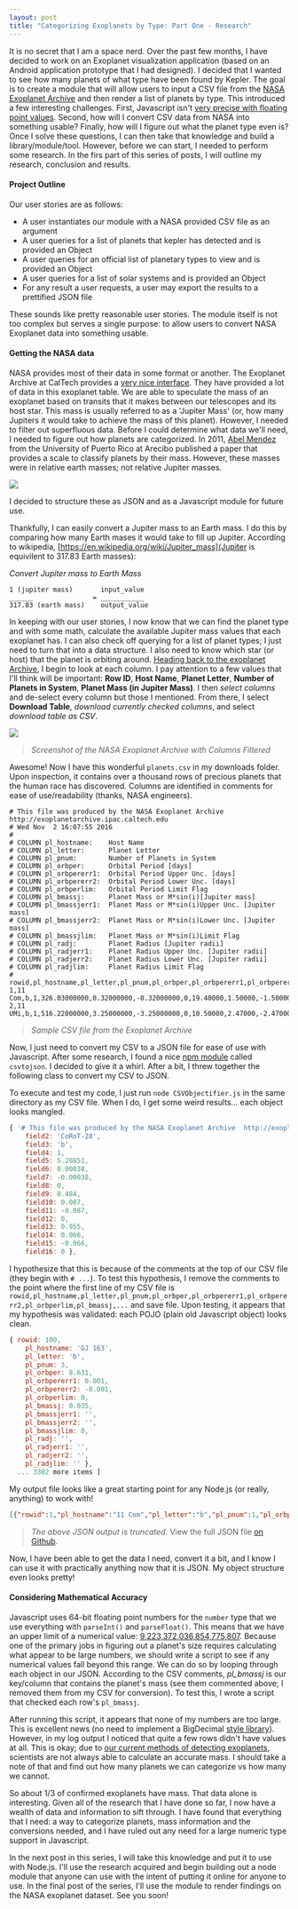 ```yaml
---
layout: post
title: "Categorizing Exoplanets by Type: Part One - Research"
---
```


It is no secret that I am a space nerd. Over the past few months, I have decided to work on an Exoplanet visualization application (based on an Android application prototype that I had designed). I decided that I wanted to see how many planets of what type have been found by Kepler. The goal is to create a module that will allow users to input a CSV file from the [NASA Exoplanet Archive](http://exoplanetarchive.ipac.caltech.edu/cgi-bin/TblView/nph-tblView?app=ExoTbls&config=planets) and then render a list of planets by type. This introduced a few interesting challenges. First, Javascript isn't [very precise with floating point values](http://stackoverflow.com/questions/11695618/dealing-with-float-precision-in-javascript). Second, how will I convert CSV data from NASA into something usable? Finally, how will I figure out what the planet type even is? Once I solve these questions, I can then take that knowledge and build a library/module/tool. However, before we can start, I needed to perform some research. In the firs part of this series of posts, I will outline my research, conclusion and results. 

#### Project Outline

Our user stories are as follows:

- A user instantiates our module with a NASA provided CSV file as an argument
- A user queries for a list of planets that kepler has detected and is provided an Object
- A user queries for an official list of planetary types to view and is provided an Object
- A user queries for a list of solar systems and is provided an Object
- For any result a user requests, a user may export the results to a prettified JSON file

These sounds like  pretty reasonable user stories. The module itself is not too complex but serves a single purpose: to allow users to convert NASA Exoplanet data into something usable.

#### Getting the NASA data

NASA provides most of their data in some format or another. The Exoplanet Archive at CalTech provides a [very nice interface](http://exoplanetarchive.ipac.caltech.edu/cgi-bin/TblView/nph-tblView?app=ExoTbls&config=planets). They have provided a lot of data in this exoplanet table. We are able to speculate the mass of an exoplanet based on transits that it makes between our telescopes and its host star. This mass is usually referred to as a 'Jupiter Mass' (or, how many Jupiters it would take to achieve the mass of this planet). However, I needed to filter out superfluous data. Before I could determine what data we'll need, I needed to figure out how planets are categorized. In 2011, [Abel Mendez](http://phl.upr.edu/library/notes/amassclassificationforbothsolarandextrasolarplanets) from the University of Puerto Rico at Arecibo published a paper that provides a scale to classify planets by their mass. However, these masses were in relative earth masses; not relative Jupiter masses. 

<img class="responsive-img" src="/images/EMC.jpg">

I decided to structure these as JSON and as a Javascript module for future use.

<script src="https://gist.github.com/code-for-coffee/70d06dc8090d7645e728f5fd786d2774.js"></script>

Thankfully, I can easily convert a Jupiter mass to an Earth mass. I do this by comparing how many Earth mases it would take to fill up Jupiter. According to wikipedia, [https://en.wikipedia.org/wiki/Jupiter_mass](Jupiter is equivilent to 317.83 Earth masses):

_Convert Jupiter mass to Earth Mass_

```
1 (jupiter mass)       input_value
______               = ___________
317.83 (earth mass)    output_value
```

In keeping with our user stories, I now know that we can find the planet type and with some math, calculate the available Jupiter mass values that each exoplanet has. I can also check off querying for a list of planet types; I just need to turn that into a data structure. I also need to know which star (or host) that the planet is orbiting around. [Heading back to the exoplanet Archive](http://exoplanetarchive.ipac.caltech.edu/cgi-bin/TblView/nph-tblView?app=ExoTbls&config=planets), I begin to look at each column. I pay attention to a few values that I'll think will be important: **Row ID**, **Host Name**, **Planet Letter**, **Number of Planets in System**, **Planet Mass (in Jupiter Mass)**. I then _select columns_ and de-select every column but those I mentioned. From there, I select **Download Table**, _download currently checked columns_, and select _download table as CSV_.

<img class="responsive-img" src="/images/exoplanet_tutorial.png">

> _Screenshot of the NASA Exoplanet Archive with Columns Filtered_

Awesome! Now I have this wonderful `planets.csv` in my downloads folder. Upon inspection, it contains over a thousand rows of precious planets that the human race has discovered. Columns are identified in comments for ease of use/readability (thanks, NASA engineers).

```csv
# This file was produced by the NASA Exoplanet Archive  http://exoplanetarchive.ipac.caltech.edu
# Wed Nov  2 16:07:55 2016
#
# COLUMN pl_hostname:    Host Name
# COLUMN pl_letter:      Planet Letter
# COLUMN pl_pnum:        Number of Planets in System
# COLUMN pl_orbper:      Orbital Period [days]
# COLUMN pl_orbpererr1:  Orbital Period Upper Unc. [days]
# COLUMN pl_orbpererr2:  Orbital Period Lower Unc. [days]
# COLUMN pl_orbperlim:   Orbital Period Limit Flag
# COLUMN pl_bmassj:      Planet Mass or M*sin(i)[Jupiter mass]
# COLUMN pl_bmassjerr1:  Planet Mass or M*sin(i)Upper Unc. [Jupiter mass]
# COLUMN pl_bmassjerr2:  Planet Mass or M*sin(i)Lower Unc. [Jupiter mass]
# COLUMN pl_bmassjlim:   Planet Mass or M*sin(i)Limit Flag
# COLUMN pl_radj:        Planet Radius [Jupiter radii]
# COLUMN pl_radjerr1:    Planet Radius Upper Unc. [Jupiter radii]
# COLUMN pl_radjerr2:    Planet Radius Lower Unc. [Jupiter radii]
# COLUMN pl_radjlim:     Planet Radius Limit Flag
#
rowid,pl_hostname,pl_letter,pl_pnum,pl_orbper,pl_orbpererr1,pl_orbpererr2,pl_orbperlim,pl_bmassj,pl_bmassjerr1,pl_bmassjerr2,pl_bmassjlim,pl_radj,pl_radjerr1,pl_radjerr2,pl_radjlim
1,11 Com,b,1,326.03000000,0.32000000,-0.32000000,0,19.40000,1.50000,-1.50000,0,,,,
2,11 UMi,b,1,516.22000000,3.25000000,-3.25000000,0,10.50000,2.47000,-2.47000,0,,,,
```

> _Sample CSV file from the Exoplanet Archive_

Now, I just need to convert my CSV to a JSON file for ease of use with Javascript. After some research, I found a nice [npm module](https://www.npmjs.com/package/csvtojson) called `csvtojson`. I decided to give it a whirl. After a bit, I threw together the following class to convert my CSV to JSON.

<script src="https://gist.github.com/code-for-coffee/0793992d6a521b813db3ac1aa373df73.js"></script>

To execute and test my code, I just run `node CSVObjectifier.js` in the same directory as my CSV file. When I do, I get some weird results... each object looks mangled.

```javascript
{ '# This file was produced by the NASA Exoplanet Archive  http://exoplanetarchive': { ipac: [Object] },
    field2: 'CoRoT-28',
    field3: 'b',
    field4: 1,
    field5: 5.20851,
    field6: 0.00038,
    field7: -0.00038,
    field8: 0,
    field9: 0.484,
    field10: 0.087,
    field11: -0.087,
    field12: 0,
    field13: 0.955,
    field14: 0.066,
    field15: -0.066,
    field16: 0 },
```

I hypothesize that this is because of the comments at the top of our CSV file (they begin with `# ...`). To test this hypothesis, I remove the comments to the point where the first line of my CSV file is `rowid,pl_hostname,pl_letter,pl_pnum,pl_orbper,pl_orbpererr1,pl_orbpererr2,pl_orbperlim,pl_bmassj,...` and save file. Upon testing, it appears that my hypothesis was validated: each POJO (plain old Javascript object) looks clean.

```js
{ rowid: 100,
    pl_hostname: 'GJ 163',
    pl_letter: 'b',
    pl_pnum: 3,
    pl_orbper: 8.631,
    pl_orbpererr1: 0.001,
    pl_orbpererr2: -0.001,
    pl_orbperlim: 0,
    pl_bmassj: 0.035,
    pl_bmassjerr1: '',
    pl_bmassjerr2: '',
    pl_bmassjlim: 0,
    pl_radj: '',
    pl_radjerr1: '',
    pl_radjerr2: '',
    pl_radjlim: '' },
  ... 3302 more items ]
```

My output file looks like a great starting point for any Node.js (or really, anything) to work with!

```json
[{"rowid":1,"pl_hostname":"11 Com","pl_letter":"b","pl_pnum":1,"pl_orbper":326.03,"pl_orbpererr1":0.32,"pl_orbpererr2":-0.32,"pl_orbperlim":0,"pl_bmassj":19.4,"pl_bmassjerr1":1.5,"pl_bmassjerr2":-1.5,"pl_bmassjlim":0,"pl_radj":"","pl_radjerr1":"","pl_radjerr2":"","pl_radjlim":""},{"rowid":2,"pl_hostname":"11 UMi","pl_letter":"b","pl_pnum":1,"pl_orbper":516.22,"pl_orbpererr1":3.25,"pl_orbpererr2":-3.25,"pl_orbperlim":0,"pl_bmassj":10.5,"pl_bmassjerr1":2.47,"pl_bmassjerr2":-2.47,"pl_bmassjlim":0,"pl_radj":"","pl_radjerr1":"","pl_radjerr2":"","pl_radjlim":""},{"rowid":3,"pl_hostname":"14 And","pl_letter":"b","pl_pnum":1,"pl_orbper":185.84,"pl_orbpererr1":0.23,"pl_orbpererr2":-0.23,"pl_orbperlim":0,"pl_bmassj":4.8,"pl_bmassjerr1":"","pl_bmassjerr2":"","pl_bmassjlim":0,"pl_radj":"","pl_radjerr1":"","pl_radjerr2":"","pl_radjlim":""},{"rowid":4,"pl_hostname":"14 Her","pl_letter":"b","pl_pnum":1,"pl_orbper":1773.4,"pl_orbpererr1":2.5,"pl_orbpererr2":-2.5,"pl_orbperlim":0,"pl_bmassj":4.64,"pl_bmassjerr1":0.19,"pl_bmassjerr2":-0.19,"pl_bmassjlim":0,"pl_radj":"","pl_radjerr1":"","pl_radjerr2":"","pl_radjlim":""},{"rowid":5,"pl_hostname":"16 Cyg B","pl_letter":"b","pl_pnum":1,"pl_orbper":798.5,"pl_orbpererr1":1,"pl_orbpererr2":-1,"pl_orbperlim":0,"pl_bmassj":1.68,"pl_bmassjerr1":0.15,"pl_bmassjerr2":-0.15,"pl_bmassjlim":0,"pl_radj":"","pl_radjerr1":"","pl_radjerr2":"","pl_radjlim":""}]
```

> _The above JSON output is truncated._ View the full JSON file [on Github](https://gist.github.com/code-for-coffee/7f085a0c885d6fd3f271f1f8c392c224).

Now, I have been able to get the data I need, convert it a bit, and I know I can use it with practically anything now that it is JSON. My object structure even looks pretty! 

#### Considering Mathematical Accuracy

Javascript uses 64-bit floating point numbers for the `number` type that we use everything with `parseInt()` and `parseFloat()`. This means that we have an upper limit of a numerical value: [9,223,372,036,854,775,807](https://en.wikipedia.org/wiki/9223372036854775807). Because one of the primary jobs in figuring out a planet's size requires calculating what appear to be large numbers, we should write a script to see if any numerical values fall beyond this range. We can do so by looping through each object in our JSON. According to the CSV comments, *pl_bmassj* is our key/column that contains the planet's mass (see them commented above; I removed them from my CSV for conversion). To test this, I wrote a script that checked each row's `pl_bmassj`.

<script src="https://gist.github.com/code-for-coffee/b8b95ba78579e380db1bb757f3440ced.js"></script>

After running this script, it appears that none of my numbers are too large. This is excellent news (no need to implement a BigDecimal [style library](https://github.com/dtrebbien/BigDecimal.js)). However, in my log output I noticed that quite a few rows didn't have values at all. This is okay; due to [our current methods of detecting exoplanets](https://en.wikipedia.org/wiki/Methods_of_detecting_exoplanets), scientists are not always able to calculate an accurate mass. I should take a note of that and find out how many planets we can categorize vs how many we cannot.

<script src="https://gist.github.com/code-for-coffee/54c8a19218ba4b4fb42314338bf2d296.js"></script>

So about 1/3 of confirmed exoplanets have mass. That data alone is interesting. Given all of the research that I have done so far, I now have a wealth of data and information to sift through. I have found that everything that I need: a way to categorize planets, mass information and the conversions needed, and I have ruled out any need for a large numeric type support in Javascript.

In the next post in this series, I will take this knowledge and put it to use with Node.js. I'll use the research acquired and begin building out a node module that anyone can use with the intent of putting it online for anyone to use. In the final post of the series, I'll use the module to render findings on the NASA exoplanet dataset. See you soon!